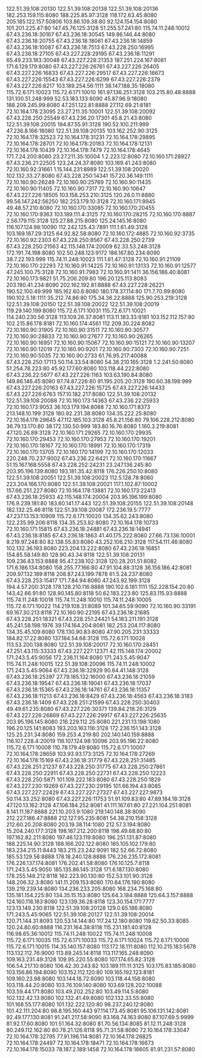 122.51.39.108:20130
122.51.39.108:20138
122.51.39.108:20136
182.253.159.115:8080
188.225.85.97:3128
118.172.63.45:8080
205.185.122.157:50806
103.86.109.38:80
92.124.154.154:8080
101.201.225.47:80
147.45.76.125:3128
51.255.57.241:80
115.74.11.248:10012
67.43.236.18:30167
67.43.236.18:30545
149.86.146.44:8080
67.43.236.18:20755
67.43.236.18:18061
67.43.236.18:14859
67.43.236.18:10087
67.43.236.18:7513
67.43.228.250:16995
67.43.236.18:27105
67.43.227.228:29195
67.43.236.18:11291
65.49.233.183:30048
67.43.227.228:21353
187.251.224.167:8081
171.6.129.179:8080
67.43.227.226:26761
67.43.227.226:26405
67.43.227.226:16833
67.43.227.226:29517
67.43.227.226:16673
67.43.227.226:15543
67.43.227.226:6299
67.43.227.226:2379
67.43.227.226:8217
103.189.254.56:1111
38.147.188.35:18080
115.72.6.171:10023
115.72.6.171:10010
161.97.136.251:3128
103.215.80.48:8888
131.100.51.248:999
52.53.183.133:8090
45.87.96.9:18080
188.209.245.99:8080
47.251.122.81:8888
27.112.69.21:8181
72.10.164.178:23095
23.27.211.35:10001
122.51.39.108:20092
67.43.228.250:25549
67.43.236.20:17301
45.8.21.43:8080
122.51.39.108:20015
194.87.55.91:3128
190.52.100.211:999
47.236.8.166:18080
122.51.39.108:20135
103.162.252.90:3125
72.10.164.178:32523
72.10.164.178:31231
72.10.164.178:29895
72.10.164.178:28701
72.10.164.178:20183
72.10.164.178:12131
72.10.164.178:10439
72.10.164.178:7479
72.10.164.178:4645
171.7.24.200:8080
23.27.211.35:10004
1.2.223.12:8080
72.10.160.171:28927
67.43.236.21:22505
123.24.24.37:8080
103.169.41.243:8080
72.10.160.92:31661
1.15.144.231:8989
122.51.39.108:20020
102.132.33.27:8080
67.43.228.250:14341
157.20.36.149:1111
72.10.160.90:26249
72.10.160.90:25769
72.10.160.90:11435
72.10.160.90:11405
72.10.160.90:7317
72.10.160.90:10647
67.43.227.226:18505
103.158.253.210:3125
120.26.0.11:8880
99.56.147.242:56250
182.253.179.10:3128
72.10.160.171:9945
49.48.57.210:8080
72.10.160.170:33085
72.10.160.170:20455
72.10.160.170:9363
103.189.111.4:3125
72.10.160.170:28215
72.10.160.170:8887
2.56.179.115:3128
125.27.88.215:8080
125.24.145.16:8080
116.107.124.98:10090
112.242.125.43:7891
111.1.61.49:3128
103.169.187.29:3125
64.92.82.58:8080
72.10.160.172:4885
72.10.160.92:3735
72.10.160.92:2303
67.43.228.250:8567
67.43.228.250:2739
67.43.228.250:21563
42.115.148.174:20009
62.33.53.248:3128
172.191.74.198:8080
102.50.248.123:9172
186.167.80.234:8090
38.7.22.193:999
115.74.11.248:10023
111.1.61.47:3128
72.10.160.91:21109
72.10.160.170:22293
72.10.160.91:14225
72.10.160.91:13133
72.10.160.91:12577
47.245.100.75:3128
72.10.160.91:7983
72.10.160.91:1411
36.156.186.40:8081
72.10.160.173:9821
51.75.206.209:80
196.20.125.113:8083
203.190.41.234:8090
202.162.192.81:8888
67.43.227.228:26221
190.52.100.49:999
185.162.60.6:8080
180.178.37.114:80
171.7.70.99:8080
190.102.5.18:1111
35.212.74.86:80
175.34.36.22:8888
125.90.253.219:3128
122.51.39.108:20150
122.51.39.108:20022
122.51.39.108:20019
119.29.140.199:8080
115.72.6.171:10031
115.72.6.171:10021
114.240.230.56:3128
113.109.26.37:8081
113.11.183.33:8181
103.152.112.157:80
102.215.86.178:8181
72.10.160.174:4561
112.209.30.224:8082
72.10.160.90:31905
72.10.160.90:31511
72.10.160.90:30577
72.10.160.90:28833
72.10.160.90:27677
72.10.160.90:26265
72.10.160.90:16951
72.10.160.90:15067
72.10.160.90:15121
72.10.160.90:13207
72.10.160.90:12019
72.10.160.90:9201
72.10.160.90:7303
72.10.160.90:7251
72.10.160.90:5035
72.10.160.90:2733
61.76.95.217:40088
67.43.228.250:17113
50.114.33.54:8080
54.38.210.165:3128
1.2.241.50:8080
51.254.78.223:80
45.92.177.60:8080
103.118.44.222:8080
67.43.236.22:5677
67.43.227.226:1163
103.63.190.84:8080
149.86.146.45:8080
97.74.87.226:80
91.195.205.20:3128
190.60.38.198:999
67.43.227.226:20163
67.43.227.226:15725
67.43.227.226:14433
67.43.227.226:6763
157.10.182.217:8080
122.51.39.108:20132
122.51.39.108:20088
72.10.160.173:14363
67.43.236.22:25933
72.10.160.173:9053
36.103.179.194:8088
72.10.160.171:8373
213.148.10.199:3128
180.92.231.38:8080
134.35.222.25:8080
72.10.164.178:29645
47.112.185.103:3128
45.8.21.156:80
79.106.228.212:8080
36.79.13.170:80
38.172.130.50:999
183.80.16.76:8080
1.160.3.219:8081
47.120.26.89:3128
72.10.160.171:29265
72.10.160.170:29935
72.10.160.170:29453
72.10.160.170:27953
72.10.160.170:19201
72.10.160.170:18167
72.10.160.170:18991
72.10.160.170:17319
72.10.160.170:13705
72.10.160.170:14199
72.10.160.170:12033
220.248.70.237:9002
67.43.236.22:6421
72.10.160.170:11667
51.15.167.168:5558
67.43.228.252:24231
23.247.136.245:80
203.95.196.139:8080
193.181.35.42:8118
176.226.250.10:8080
122.51.39.108:20051
122.51.39.108:20023
112.5.128.78:8060
223.204.166.170:8080
122.51.39.108:20021
117.1.102.87:10002
157.66.251.227:8080
72.10.164.178:13881
72.10.160.173:22413
67.43.236.18:25933
42.115.148.174:20004
203.95.196.199:8080
176.9.239.181:80
183.60.141.17:443
122.51.39.108:20155
122.51.39.108:20148
182.132.25.46:8118
122.51.39.108:20087
172.236.19.5:7777
47.237.13.153:10909
115.72.6.171:10020
134.35.62.243:8080
122.235.99.206:8118
134.35.253.82:8080
72.10.164.178:10733
72.10.160.171:15815
67.43.236.18:24881
67.43.236.18:14941
67.43.236.18:8185
67.43.236.18:1863
41.40.175.222:8080
27.66.73.136:10001
8.219.97.248:80
82.138.55.83:8080
43.252.106.210:3128
117.54.111.46:8080
102.132.36.193:8080
223.204.13.222:8080
67.43.236.18:16851
154.85.58.149:80
128.90.43.34:8118
122.51.39.108:20131
109.236.83.153:8888
95.47.238.102:3128
120.28.201.51:8082
171.6.186.134:8080
158.255.77.166:80
47.91.104.88:3128
36.156.186.42:8081
209.97.132.189:8118
208.87.243.199:7878
61.5.24.237:8080
67.43.228.253:15417
171.7.84.94:8080
47.243.92.199:3128
194.4.57.200:3128
178.128.210.116:8888
190.102.6.181:1111
152.228.154.20:80
143.42.66.91:80
128.90.145.80:8118
50.62.183.223:80
125.83.115.93:8888
115.74.11.248:10018
115.74.11.248:10010
115.74.11.248:10005
115.72.6.171:10022
114.219.108.31:8089
101.34.65.59:9090
72.10.160.90:33191
69.167.30.213:8118
72.10.160.90:22195
67.43.236.18:21685
67.43.228.251:18321
67.43.228.251:24421
54.183.211.191:3128
45.241.58.198:1976
39.174.164.204:8081
182.253.204.117:8080
134.35.45.109:8080
178.130.90.83:8080
47.90.205.231:33333
184.82.17.22:8080
137.184.54.68:3128
115.72.6.171:10028
113.53.200.138:8080
122.51.39.108:20017
72.10.160.170:28451
47.251.43.115:33333
67.43.227.227:12371
42.115.148.174:20002
171.243.5.45:9056
172.236.11.164:8080
171.243.5.45:9047
115.74.11.248:10015
122.51.39.108:20096
115.74.11.248:10002
171.243.5.45:9064
67.43.236.18:32929
90.64.41.148:3128
67.43.236.18:25397
27.79.185.132:16000
67.43.236.18:21059
67.43.236.18:19547
67.43.236.18:19041
67.43.236.18:17037
67.43.236.18:15365
67.43.236.18:14761
67.43.236.18:11357
67.43.236.18:11213
67.43.236.18:8429
67.43.236.18:4563
67.43.236.18:3183
67.43.236.18:1409
67.43.228.251:21599
67.43.228.250:30403
49.49.61.235:8080
67.43.227.226:30371
139.84.218.26:3129
67.43.227.226:26869
67.43.227.226:29917
67.43.227.226:25635
203.95.196.145:8080
216.229.112.25:8080
221.231.13.198:1080
196.20.125.141:8083
193.203.163.116:3128
172.236.151.143:3128
125.25.231.34:8080
159.253.4.219:80
202.140.140.159:8888
116.107.228.4:20019
116.107.124.98:10096
203.95.196.22:8080
115.72.6.171:10008
110.78.179.49:8080
115.72.6.171:10007
72.10.164.178:28659
103.93.93.173:3125
72.10.164.178:27269
72.10.164.178:15169
67.43.236.18:31779
67.43.228.251:31485
67.43.228.251:21237
67.43.228.250:31775
67.43.228.250:27861
67.43.228.250:22911
67.43.228.250:22731
67.43.228.250:12223
67.43.228.250:5871
101.109.222.183:8080
67.43.228.250:1829
67.43.227.230:19269
67.43.227.230:29195
101.66.194.43:8085
67.43.227.227:22429
67.43.227.227:27327
67.43.227.227:9873
50.114.33.252:8080
67.43.227.226:11753
51.91.109.83:80
47.89.184.18:3128
47.120.13.162:3128
47.106.184.252:8081
41.111.167.61:80
27.221.104.251:8081
8.141.11.187:8888
221.10.203.9:1080
219.140.148.38:8090
212.227.186.47:8888
212.127.95.235:8081
54.38.210.158:3128
212.60.20.208:8080
203.19.38.114:1080
212.57.3.194:8080
15.204.240.177:3128
198.167.212.200:8118
198.49.68.80:80
197.162.82.211:8080
197.46.123.119:8080
196.251.131.87:8080
188.225.14.90:3128
188.166.202.122:8080
185.105.102.179:80
183.234.215.11:8443
183.215.23.242:9091
182.52.66.72:8080
185.53.129.56:8888
178.18.240.128:8888
176.226.235.172:8081
176.226.137.174:8081
176.202.41.58:8080
176.10.125.7:8118
171.243.5.45:9050
185.135.86.145:3128
171.6.187.130:8080
178.255.148.212:8118
162.223.90.130:80
152.53.101.90:3128
148.206.32.3:8080
141.11.209.153:8080
170.64.176.190:8080
139.219.239.14:8080
134.236.233.205:8080
168.234.75.168:80
135.181.154.225:80
134.35.15.153:8080
125.64.3.184:8888
125.64.3.157:8888
124.160.118.183:8080
123.139.36.28:8118
123.30.154.171:7777
123.13.149.230:8118
122.51.39.108:20128
129.0.65.186:8080
171.243.5.45:9065
122.51.39.108:20127
122.51.39.108:20014
120.71.144.31:8093
120.53.14.144:80
117.24.12.180:8080
119.62.50.33:8085
120.24.80.60:8888
116.231.164.38:8118
115.231.181.40:8128
116.98.65.36:10012
115.74.11.248:10022
115.74.11.248:10008
115.72.6.171:10035
115.72.6.171:10033
115.72.6.171:10024
115.72.6.171:10006
115.72.6.171:10015
114.35.140.157:8080
113.172.18.111:8080
112.10.215.183:5678
113.132.112.76:9000
113.89.245.14:8118
113.117.165.248:8090
109.163.231.49:3128
109.95.220.55:8080
107.174.65.82:3128
106.54.217.10:8080
106.42.30.243:82
103.189.111.11:3125
103.175.83.185:8080
103.156.86.194:8090
103.152.112.120:80
109.165.192.123:8181
109.160.23.98:8080
103.144.18.72:8090
103.118.44.158:8080
103.118.44.20:8080
103.76.109.140:8080
103.69.128.202:10088
103.59.44.171:8080
103.49.202.252:80
103.49.114.5:8080
102.132.42.13:8080
102.132.41.49:8080
102.132.33.55:8080
101.168.55.177:8080
101.132.222.120:80
98.237.240.12:8080
101.42.111.204:80
98.8.195.160:443
97.114.173.45:8081
95.106.131.142:8081
92.49.177.130:8081
91.241.217.58:9090
83.168.74.163:8080
87.107.69.5:9999
81.92.17.60:8080
101.51.164.32:8080
81.70.56.134:8085
81.12.11.248:3128
80.249.112.162:80
80.78.21.126:8118
95.71.31.58:8080
72.10.164.178:33047
72.10.164.178:32795
77.91.196.114:8081
72.10.164.178:26825
72.10.164.178:24497
72.10.164.178:18471
72.10.164.178:16673
72.10.164.178:15033
78.187.2.189:1458
72.10.164.178:18605
81.91.231.57:8080
